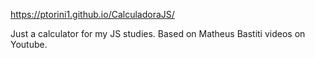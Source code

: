 https://ptorini1.github.io/CalculadoraJS/

Just a calculator for my JS studies. Based on Matheus Bastiti videos on Youtube.
